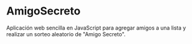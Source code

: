 # AmigoSecreto
Aplicación web sencilla en JavaScript para agregar amigos a una lista y realizar un sorteo aleatorio de "Amigo Secreto".
